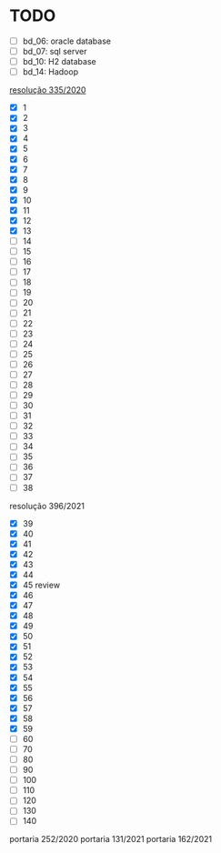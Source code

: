 
# TODO

- [ ] bd_06: oracle database
- [ ] bd_07: sql server
- [ ] bd_10: H2 database
- [ ] bd_14: Hadoop

[resolução 335/2020](https://atos.cnj.jus.br/atos/detalhar/3496)

- [x] 1
- [x] 2
- [x] 3
- [x] 4
- [x] 5
- [x] 6
- [x] 7
- [x] 8
- [x] 9
- [x] 10
- [x] 11
- [x] 12
- [x] 13
- [ ] 14
- [ ] 15
- [ ] 16
- [ ] 17
- [ ] 18
- [ ] 19
- [ ] 20
- [ ] 21
- [ ] 22
- [ ] 23
- [ ] 24
- [ ] 25
- [ ] 26
- [ ] 27
- [ ] 28
- [ ] 29
- [ ] 30
- [ ] 31
- [ ] 32
- [ ] 33
- [ ] 34
- [ ] 35
- [ ] 36
- [ ] 37
- [ ] 38

resolução 396/2021

- [x] 39
- [x] 40
- [x] 41
- [x] 42
- [x] 43
- [x] 44
- [x] 45 review
- [x] 46
- [x] 47
- [x] 48
- [x] 49
- [x] 50
- [x] 51
- [x] 52
- [x] 53
- [x] 54
- [x] 55
- [x] 56
- [x] 57
- [x] 58
- [x] 59
- [ ] 60
- [ ] 70
- [ ] 80
- [ ] 90
- [ ] 100
- [ ] 110
- [ ] 120
- [ ] 130
- [ ] 140

portaria 252/2020
portaria 131/2021
portaria 162/2021
